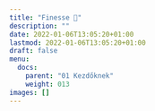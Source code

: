 ```yaml
---
title: "Finesse 🚧"
description: ""
date: 2022-01-06T13:05:20+01:00
lastmod: 2022-01-06T13:05:20+01:00
draft: false
menu:
  docs:
    parent: "01 Kezdőknek"
    weight: 013
images: []
---
```

